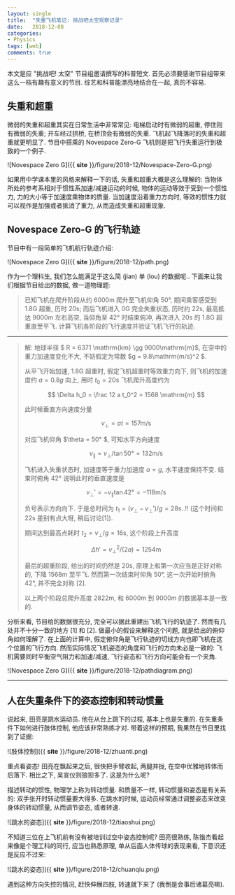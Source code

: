 ```yaml
---
layout: single
title:  "失重飞机笔记: 挑战吧太空观察记录"
date:   2018-12-08
categories:
- Physics
tags: [web]
comments: true
---
```


本文是应 "挑战吧! 太空" 节目组邀请撰写的科普短文. 
首先必须要感谢节目组带来这么一档有趣有意义的节目. 综艺和科普能漂亮地结合在一起, 真的不容易. 

## 失重和超重 ##
微弱的失重和超重其实在日常生活中非常常见: 电梯启动时有微弱的超重, 停住则有微弱的失重; 开车经过拱桥, 在桥顶会有微弱的失重. 飞机起飞降落时的失重和超重就更明显了. 节目中搭乘的 Novespace Zero-G 飞机则是把飞行失重运行到极致的一个例子. 

![Novespace Zero G]({{ __site__ }}/figure/2018-12/Novespace-Zero-G.png)

如果用中学课本里的风格来解释一下的话, 失重和超重大概是这么理解的: 当物体所处的参考系相对于惯性系加速/减速运动的时候, 物体的运动等效于受到一个惯性力, 力的大小等于加速度乘物体的质量. 当加速度沿着重力方向时, 等效的惯性力就可以视作是加强或者抵消了重力, 从而造成失重和超重现象. 


## Novespace Zero-G 的飞行轨迹 ##
节目中有一段简单的飞机航行轨迹介绍: 

![Novespace Zero G]({{ __site__ }}/figure/2018-12/path.png)

作为一个理科生, 我们怎么能满足于这么简 (jian) 单 (lou) 的数据呢.. 下面来让我们根据节目给出的数据, 做一道物理题: 

> 已知飞机在爬升阶段从约 6000m 爬升至飞机仰角 50°, 期间乘客感受到 1.8G 超重, 历时 20s; 而后飞机进入 0G 完全失重状态, 历时约 22s, 最高抵达 9000m 左右高空, 当仰角至 42° 时结束俯冲, 再次进入 20s 的 1.8G 超重直至平飞. 计算飞机各阶段的飞行速度并验证飞机飞行的轨迹. 

------

> 解: 地球半径 $ R = 6371 \mathrm{km} \gg 9000\mathrm{m}$, 在空中的重力加速度变化不大, 不妨假定为常数 $g = 9.8\mathrm{m/s}^2 $. 
> 
> 从平飞开始加速, 1.8G 超重时, 假定飞机超重时等效重力向下, 则飞机的加速度约 $a = 0.8g$ 向上, 用时 $t_0 = 20 \mathrm{s}$ 
> 飞机爬升高度约为 
>
> $$ \Delta h_0 = \frac 12 a t_0^2 = 1568 \mathrm{m} $$ 
>
> 此时候垂直方向速度分量 
>
> $$ v_\perp = a t = 157 \mathrm{m/s} $$ 
>
> 对应飞机仰角 $\theta = 50° $, 可知水平方向速度 
>
> $$ v_\parallel = v_\perp / \tan 50° = 132\mathrm{m/s}$$
> 
> 飞机进入失重状态时, 加速度等于重力加速度 $a = g$, 水平速度保持不变. 结束时俯角 42° 说明此时的垂直速度是 
>
> $$v_\perp' = -v_\parallel \tan 42° = -118\mathrm{m/s}$$ 
>
> 负号表示方向向下. 于是总时间为 $t_1 = (v_\perp - v_\perp')/g = 28\mathrm{s}$..!! (这个时间和 22s 差别有点大呀, 稍后讨论[1]). 
>
> 期间达到最高点耗时 $t_2 = v_\perp / g = 16\mathrm{s}$, 这个阶段上升高度 
>
> $$\Delta h' = v_\perp^2/(2 a) = 1254 \mathrm{m} $$
> 
> 最后的超重阶段, 给出的时间仍然是 20s, 原理上和第一次应当是正好对称的, 下降 1568m 至平飞. 然而第一次结束时仰角 50°, 这一次开始时俯角 42°, 并不完全对称 [2]. 
> 
> 以上两个阶段总爬升高度 2822m, 和 6000m 到 9000m 的数据基本是一致的. 

分析来看, 节目给的数据很充分, 完全可以据此重建出飞机飞行的轨迹了. 然而有几处并不十分一致的地方 [1] 和 [2]. 做最小的假设来解释这个问题, 就是给出的俯仰角如何理解了. 在上面的计算中, 假定俯仰角是飞行轨迹的切线方向也即飞机在这个位置的飞行方向. 然而实际情况飞机姿态的角度和飞行的方向未必是一致的: 飞机需要同时平衡空气阻力和加速/减速, 飞行姿态和飞行方向可能会有一个夹角. 

![Novespace Zero G]({{ __site__ }}/figure/2018-12/pathdiagram.png)

------


## 人在失重条件下的姿态控制和转动惯量 ##

说起来, 田亮是跳水运动员. 他在从台上跳下的过程, 基本上也是失重的. 在失重条件下如何进行肢体控制, 他应该非常熟练才对. 带着这样的预期, 我果然在节目里找到了证据:

![肢体控制]({{ __site__ }}/figure/2018-12/zhuanti.png)

重点看姿态! 田亮在飘起来之后, 很快把手臂收起, 两腿并拢, 在空中优雅地转体而后落下. 相比之下, 吴宣仪则狼狈多了. 这是为什么呢? 

描述转动的惯性, 物理学上称为转动惯量. 和质量不一样, 转动惯量和姿态是有关系的: 双手张开时转动惯量要大得多. 在跳水的时候, 运动员经常通过调整姿态来改变身体的转动惯量, 从而调节姿态, 或者转速. 

![跳水的姿态]({{ __site__ }}/figure/2018-12/tiaoshui.png) 

不知道三位在上飞机前有没有被培训过空中姿态控制呢? 田亮很熟练, 陈锴杰看起来像是个理工科的同行, 应当也熟悉原理, 单从后面人体传球的表现来看, 下意识还是反应不过来: 

![跳水的姿态]({{ __site__ }}/figure/2018-12/chuanqiu.png) 

遇到这种方向失控的情况, 赶快伸展四肢, 转速就下来了 (我倒是会事后诸葛亮嘛). 
